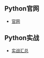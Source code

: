 ## **Python官网**
- [官网](https://www.python.org/)

## **Python实战**
- [实战汇总](Python/projectAC/PACList.md)